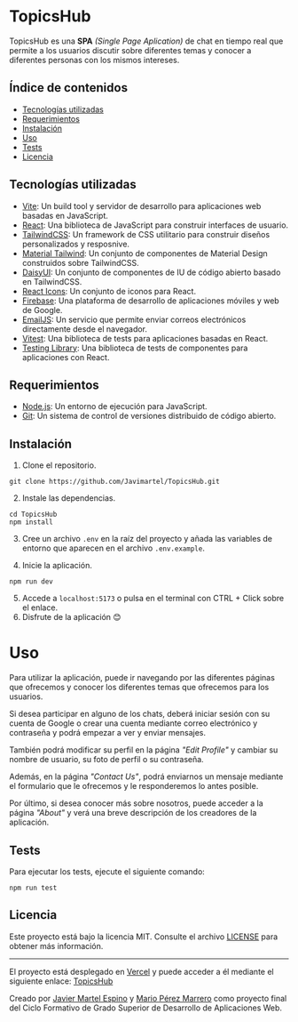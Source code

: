 # TopicsHub

TopicsHub es una **SPA** *(Single Page Aplication)* de chat en tiempo real que permite a los usuarios discutir sobre diferentes temas y conocer a diferentes personas con los mismos intereses.

## Índice de contenidos

- [Tecnologías utilizadas](#tecnologías-utilizadas)
- [Requerimientos](#requerimientos)
- [Instalación](#instalación)
- [Uso](#uso)
- [Tests](#tests)
- [Licencia](#licencia)

## Tecnologías utilizadas

- [Vite](https://vitejs.dev/): Un build tool y servidor de desarrollo para aplicaciones web basadas en JavaScript.
- [React](https://reactjs.org/): Una biblioteca de JavaScript para construir interfaces de usuario.
- [TailwindCSS](https://tailwindcss.com/): Un framework de CSS utilitario para construir diseños personalizados y resposnive.
- [Material Tailwind](https://material-tailwind.com/): Un conjunto de componentes de Material Design construidos sobre TailwindCSS.
- [DaisyUI](https://daisyui.com/): Un conjunto de componentes de IU de código abierto basado en TailwindCSS.
- [React Icons](https://react-icons.github.io/react-icons/): Un conjunto de iconos para React.
- [Firebase](https://firebase.google.com/): Una plataforma de desarrollo de aplicaciones móviles y web de Google.
- [EmailJS](https://www.emailjs.com/): Un servicio que permite enviar correos electrónicos directamente desde el navegador.
- [Vitest](https://vitest.dev): Una biblioteca de tests para aplicaciones basadas en React.
- [Testing Library](https://testing-library.com/): Una biblioteca de tests de componentes para aplicaciones con React.

## Requerimientos

- [Node.js](https://nodejs.org/es/): Un entorno de ejecución para JavaScript.
- [Git](https://git-scm.com/): Un sistema de control de versiones distribuido de código abierto.

## Instalación

1. Clone el repositorio.

```shell=
git clone https://github.com/Javimartel/TopicsHub.git
```

2. Instale las dependencias.

```shell=
cd TopicsHub
npm install
```

3. Cree un archivo `.env` en la raíz del proyecto y añada las variables de entorno que aparecen en el archivo `.env.example`.

4. Inicie la aplicación.

```shell=
npm run dev
```

5. Accede a `localhost:5173` o pulsa en el terminal con CTRL + Click sobre el enlace.
6. Disfrute de la aplicación 😊

# Uso

Para utilizar la aplicación, puede ir navegando por las diferentes páginas que ofrecemos y conocer los diferentes temas que ofrecemos para los usuarios. 

Si desea participar en alguno de los chats, deberá iniciar sesión con su cuenta de Google o crear una cuenta mediante correo electrónico y contraseña y podrá empezar a ver y enviar mensajes.

También podrá modificar su perfil en la página *"Edit Profile"* y cambiar su nombre de usuario, su foto de perfil o su contraseña.

Además, en la página *"Contact Us"*, podrá enviarnos un mensaje mediante el formulario que le ofrecemos y le responderemos lo antes posible.

Por último, si desea conocer más sobre nosotros, puede acceder a la página *"About"* y verá una breve descripción de los creadores de la aplicación.

## Tests

Para ejecutar los tests, ejecute el siguiente comando:

```shell=
npm run test
```

## Licencia

Este proyecto está bajo la licencia MIT.
Consulte el archivo [LICENSE](https://github.com/Javimartel/TopicsHub/blob/main/LICENSE) para obtener más información.

---

El proyecto está desplegado en [Vercel](https://vercel.com/) y puede acceder a él mediante el siguiente enlace: [TopicsHub](https://topics-hub.vercel.app)

Creado por [Javier Martel Espino](https://www.linkedin.com/in/javimartel/) y [Mario Pérez Marrero](https://www.linkedin.com/in/mario-pérez-marrero-3a5690220/) como proyecto final del Ciclo Formativo de Grado Superior de Desarrollo de Aplicaciones Web.
